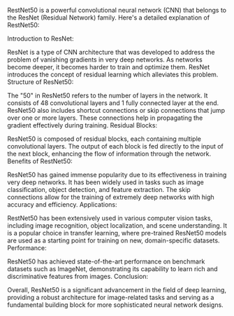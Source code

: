 RestNet50 is a powerful convolutional neural network (CNN) that belongs to the ResNet (Residual Network) family. Here's a detailed explanation of RestNet50:

Introduction to ResNet:

ResNet is a type of CNN architecture that was developed to address the problem of vanishing gradients in very deep networks. As networks become deeper, it becomes harder to train and optimize them. ResNet introduces the concept of residual learning which alleviates this problem.
Structure of ResNet50:

The "50" in ResNet50 refers to the number of layers in the network. It consists of 48 convolutional layers and 1 fully connected layer at the end.
ResNet50 also includes shortcut connections or skip connections that jump over one or more layers. These connections help in propagating the gradient effectively during training.
Residual Blocks:

ResNet50 is composed of residual blocks, each containing multiple convolutional layers. The output of each block is fed directly to the input of the next block, enhancing the flow of information through the network.
Benefits of RestNet50:

ResNet50 has gained immense popularity due to its effectiveness in training very deep networks. It has been widely used in tasks such as image classification, object detection, and feature extraction.
The skip connections allow for the training of extremely deep networks with high accuracy and efficiency.
Applications:

RestNet50 has been extensively used in various computer vision tasks, including image recognition, object localization, and scene understanding.
It is a popular choice in transfer learning, where pre-trained ResNet50 models are used as a starting point for training on new, domain-specific datasets.
Performance:

ResNet50 has achieved state-of-the-art performance on benchmark datasets such as ImageNet, demonstrating its capability to learn rich and discriminative features from images.
Conclusion:

Overall, ResNet50 is a significant advancement in the field of deep learning, providing a robust architecture for image-related tasks and serving as a fundamental building block for more sophisticated neural network designs.
